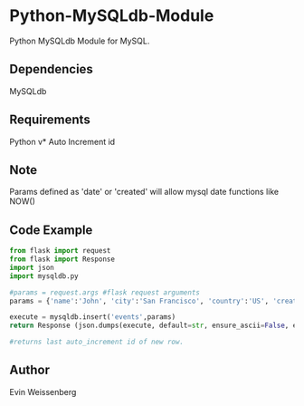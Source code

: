 # Python-MySQLdb-Module
Python MySQLdb Module for MySQL.

## Dependencies
MySQLdb

## Requirements
Python v*
Auto Increment id

## Note
Params defined as 'date' or 'created' will allow mysql date functions like NOW()

## Code Example
```python
from flask import request
from flask import Response
import json
import mysqldb.py

#params = request.args #flask request arguments
params = {'name':'John', 'city':'San Francisco', 'country':'US', 'created':'NOW()'}

execute = mysqldb.insert('events',params)
return Response (json.dumps(execute, default=str, ensure_ascii=False, encoding="ISO-8859-1"))

#returns last auto_increment id of new row.
```

## Author

Evin Weissenberg
